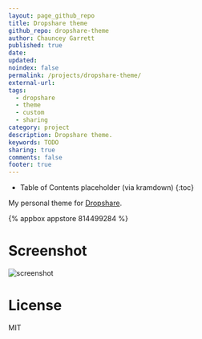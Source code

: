 ```yaml
---
layout: page_github_repo
title: Dropshare theme
github_repo: dropshare-theme
author: Chauncey Garrett
published: true
date:
updated:
noindex: false
permalink: /projects/dropshare-theme/
external-url:
tags:
  - dropshare
  - theme
  - custom
  - sharing
category: project
description: Dropshare theme.
keywords: TODO
sharing: true
comments: false
footer: true
---
```


* Table of Contents placeholder (via kramdown)
{:toc}

My personal theme for [Dropshare](https://itunes.apple.com/app/dropshare/id814499284?ls=1&mt=12&at=10lKXh).

{% appbox appstore 814499284 %}

# Screenshot
![screenshot](screenshot.png)

# License
MIT
